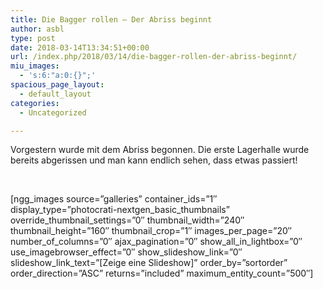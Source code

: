 ```yaml
---
title: Die Bagger rollen – Der Abriss beginnt
author: asbl
type: post
date: 2018-03-14T13:34:51+00:00
url: /index.php/2018/03/14/die-bagger-rollen-der-abriss-beginnt/
miu_images:
  - 's:6:"a:0:{}";'
spacious_page_layout:
  - default_layout
categories:
  - Uncategorized

---
```

Vorgestern wurde mit dem Abriss begonnen. Die erste Lagerhalle wurde bereits abgerissen und man kann endlich sehen, dass etwas passiert!<!--more-->

&nbsp;

[ngg\_images source=&#8221;galleries&#8221; container\_ids=&#8221;1&#8243; display\_type=&#8221;photocrati-nextgen\_basic\_thumbnails&#8221; override\_thumbnail\_settings=&#8221;0&#8243; thumbnail\_width=&#8221;240&#8243; thumbnail\_height=&#8221;160&#8243; thumbnail\_crop=&#8221;1&#8243; images\_per\_page=&#8221;20&#8243; number\_of\_columns=&#8221;0&#8243; ajax\_pagination=&#8221;0&#8243; show\_all\_in\_lightbox=&#8221;0&#8243; use\_imagebrowser\_effect=&#8221;0&#8243; show\_slideshow\_link=&#8221;0&#8243; slideshow\_link\_text=&#8221;[Zeige eine Slideshow]&#8221; order\_by=&#8221;sortorder&#8221; order\_direction=&#8221;ASC&#8221; returns=&#8221;included&#8221; maximum\_entity\_count=&#8221;500&#8243;]